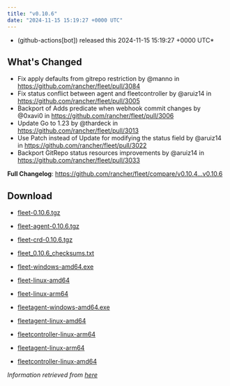 ```yaml
---
title: "v0.10.6"
date: "2024-11-15 15:19:27 +0000 UTC"
---
```



*  (github-actions[bot]) released this 2024-11-15 15:19:27 +0000 UTC*


## What's Changed
* Fix apply defaults from gitrepo restriction by @manno in https://github.com/rancher/fleet/pull/3084
* Fix status conflict between agent and fleetcontroller by @aruiz14 in https://github.com/rancher/fleet/pull/3005
* Backport of Adds predicate when webhook commit changes by @0xavi0 in https://github.com/rancher/fleet/pull/3006
* Update Go to 1.23 by @thardeck in https://github.com/rancher/fleet/pull/3013
* Use Patch instead of Update for modifying the status field by @aruiz14 in https://github.com/rancher/fleet/pull/3022
* Backport GitRepo status resources improvements by @aruiz14 in https://github.com/rancher/fleet/pull/3033

**Full Changelog**: https://github.com/rancher/fleet/compare/v0.10.4...v0.10.6



## Download

* [fleet-0.10.6.tgz](https://github.com/rancher/fleet/releases/download/v0.10.6/fleet-0.10.6.tgz)

* [fleet-agent-0.10.6.tgz](https://github.com/rancher/fleet/releases/download/v0.10.6/fleet-agent-0.10.6.tgz)

* [fleet-crd-0.10.6.tgz](https://github.com/rancher/fleet/releases/download/v0.10.6/fleet-crd-0.10.6.tgz)

* [fleet_0.10.6_checksums.txt](https://github.com/rancher/fleet/releases/download/v0.10.6/fleet_0.10.6_checksums.txt)

* [fleet-windows-amd64.exe](https://github.com/rancher/fleet/releases/download/v0.10.6/fleet-windows-amd64.exe)

* [fleet-linux-amd64](https://github.com/rancher/fleet/releases/download/v0.10.6/fleet-linux-amd64)

* [fleet-linux-arm64](https://github.com/rancher/fleet/releases/download/v0.10.6/fleet-linux-arm64)

* [fleetagent-windows-amd64.exe](https://github.com/rancher/fleet/releases/download/v0.10.6/fleetagent-windows-amd64.exe)

* [fleetagent-linux-amd64](https://github.com/rancher/fleet/releases/download/v0.10.6/fleetagent-linux-amd64)

* [fleetcontroller-linux-arm64](https://github.com/rancher/fleet/releases/download/v0.10.6/fleetcontroller-linux-arm64)

* [fleetagent-linux-arm64](https://github.com/rancher/fleet/releases/download/v0.10.6/fleetagent-linux-arm64)

* [fleetcontroller-linux-amd64](https://github.com/rancher/fleet/releases/download/v0.10.6/fleetcontroller-linux-amd64)



*Information retrieved from [here](https://github.com/rancher/fleet/releases/tag/v0.10.6)*

